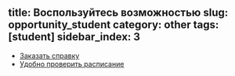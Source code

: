title: Воспользуйтесь возможностью
slug: opportunity_student
category: other
tags: [student]
sidebar_index: 3
---

-   [Заказать справку](/fm/service)
-   [Удобно проверить расписание](http://app.inside.by/)